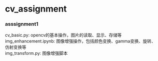 # cv_assignment
### asssignment1
cv_basic.py: opencv的基本操作，图片的读取、显示、存储等<br>
img_enhancement.ipynb: 图像增强操作，包括颜色变换、gamma变换、旋转、仿射变换等<br>
img_transform.py: 图像增强脚本<br>
